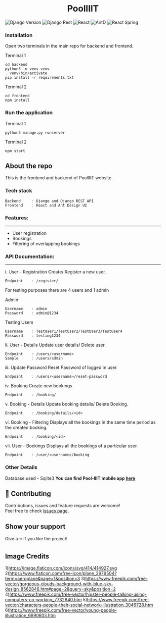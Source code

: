 <h1 align="center">PoolIIIT</h1>

![Django Version](https://img.shields.io/badge/Django-3.0.7-brightgreen) ![Django Rest](https://img.shields.io/badge/Django%20rest%20framework-3.11.0-brightgreen) ![React](https://img.shields.io/badge/React-16.13.1-blue) ![AntD](https://img.shields.io/badge/antD-4.2.4-blue) ![React Spring](https://img.shields.io/badge/React%20Spring-8.0.27-blue)

### Installation

Open two terminals in the main repo for backend and frontend.

Terminal 1

	cd backend
	python3 -m venv venv
	. venv/bin/activate
	pip install -r requirements.txt

Terminal 2
	
	cd frontend
	npm install

### Run the application

Terminal 1

	python3 manage.py runserver

Terminal 2
	
	npm start

## About the repo

This is the frontend and backend of PoolIIIT website.

### Tech stack 

	Backend 	: Django and Django REST API
	Frontend	: React and Ant Design UI

### Features:
---------
* User registration
* Bookings
* Filtering of overlapping bookings

### API Documentation:
-----------------

i. User - Registration
Create/ Register a new user.

	Endpoint 	: /register/

For testing purposes there are 4 users and 1 admin

Admin

	Username	: admin
	Password	: admin@1234

Testing Users

	Username	: TestUser1/TestUser2/TestUser3/TestUser4
	Password 	: testing1234

ii. User - Details
Update user details/ Delete user.

	Endpoint	: /users/<username>
	Sample		: /users/admin 

iii. Update Password
Reset Password of logged in user.

	Endpoint	: /users/<username>/reset-password

iv. Booking
Create new bookings.

	Endpoint	: /booking/

v. Booking - Details
Update booking details/ Delete Booking.

	Endpoint	: /booking/details/<id>

vi. Booking - Filtering
Displays all the bookings in the same time period as the created booking.

	Endpoint	: /booking/<id>

vii. User - Bookings
Displays all the bookings of a particular user.

	Endpoint	: /user/<username>/booking

### Other Details

Database used - Sqlite3
**You can find Pool-IIIT mobile app [here](https://github.com/jaggu21/PoolIIIT_mobileApp)**

## 🤝 Contributing

Contributions, issues and feature requests are welcome!<br/>Feel free to check [issues page](https://github.com/divyamagwl/PoolIIIT/issues).

 
## Show your support

Give a ⭐️ if you like the project!

## Image Credits

1)https://image.flaticon.com/icons/svg/414/414927.svg
2)https://www.flaticon.com/free-icon/plane_2979504?term=aeroplane&page=1&position=3
3)https://www.freepik.com/free-vector/gorgeous-clouds-background-with-blue-sky-design_8562848.htm#page=2&query=sky&position=2
4)https://www.freepik.com/free-vector/hipster-people-talking-using-computers-co-working_7732640.htm
5)https://www.freepik.com/free-vector/characters-people-their-social-network-illustration_3046728.htm
6)https://www.freepik.com/free-vector/young-people-illustration_6990603.htm

